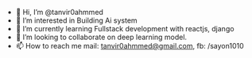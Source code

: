 - 👋 Hi, I’m @tanvir0ahmmed
- 👀 I’m interested in Building Ai system
- 🌱 I’m currently learning Fullstack development with reactjs, django
- 💞️ I’m looking to collaborate on deep learning model.
- 📫 How to reach me mail: tanvir0ahmmed@gmail.com, fb: /sayon1010

<!---
tanvir0ahmmed/tanvir0ahmmed is a ✨ special ✨ repository because its `README.md` (this file) appears on your GitHub profile.
You can click the Preview link to take a look at your changes.
--->
